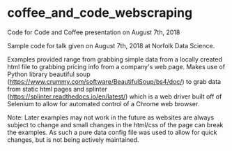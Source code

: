 # coffee_and_code_webscraping
Code for Code and Coffee presentation on August 7th, 2018

Sample code for talk given on August 7th, 2018 at Norfolk Data Science. 

Examples provided range from grabbing simple data from a locally created html file to grabbing 
pricing info from a company's web page. Makes use of Python library beautiful soup (https://www.crummy.com/software/BeautifulSoup/bs4/doc/) to grab data from static html pages 
and splinter (https://splinter.readthedocs.io/en/latest/) which is a web driver built off of Selenium
to allow for automated control of a Chrome web browser.

Note: Later examples may not work in the future as websites are always subject to change and small changes
      in the html/css of the page can break the examples. As such a pure data config file was used to allow
      for quick changes, but is not being actively maintained.
     
